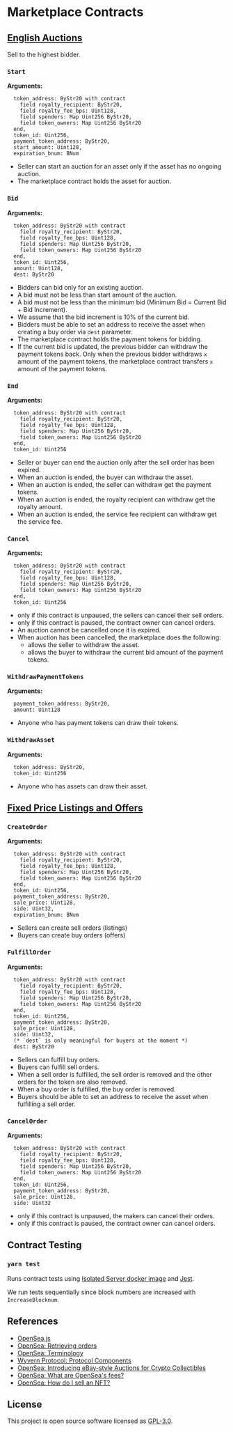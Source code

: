 # Marketplace Contracts

## [English Auctions](contracts/english_auction.scilla)

Sell to the highest bidder.

### `Start`

**Arguments:**

```
  token_address: ByStr20 with contract
    field royalty_recipient: ByStr20,
    field royalty_fee_bps: Uint128,
    field spenders: Map Uint256 ByStr20,
    field token_owners: Map Uint256 ByStr20
  end,
  token_id: Uint256,
  payment_token_address: ByStr20,
  start_amount: Uint128,
  expiration_bnum: BNum
```

- Seller can start an auction for an asset only if the asset has no ongoing auction.
- The marketplace contract holds the asset for auction.

### `Bid`

**Arguments:**

```
  token_address: ByStr20 with contract
    field royalty_recipient: ByStr20,
    field royalty_fee_bps: Uint128,
    field spenders: Map Uint256 ByStr20,
    field token_owners: Map Uint256 ByStr20
  end,
  token_id: Uint256,
  amount: Uint128,
  dest: ByStr20
```

- Bidders can bid only for an existing auction.
- A bid must not be less than start amount of the auction.
- A bid must not be less than the minimum bid (Minimum Bid = Current Bid + Bid Increment).
- We assume that the bid increment is 10% of the current bid.
- Bidders must be able to set an address to receive the asset when creating a buy order via `dest` parameter.
- The marketplace contract holds the payment tokens for bidding.
- If the current bid is updated, the previous bidder can withdraw the payment tokens back. Only when the previous bidder withdraws `x` amount of the payment tokens, the marketplace contract transfers `x` amount of the payment tokens.

### `End`

**Arguments:**

```
  token_address: ByStr20 with contract
    field royalty_recipient: ByStr20,
    field royalty_fee_bps: Uint128,
    field spenders: Map Uint256 ByStr20,
    field token_owners: Map Uint256 ByStr20
  end,
  token_id: Uint256
```

- Seller or buyer can end the auction only after the sell order has been expired.
- When an auction is ended, the buyer can withdraw the asset.
- When an auction is ended, the seller can withdraw get the payment tokens.
- When an auction is ended, the royalty recipient can withdraw get the royalty amount.
- When an auction is ended, the service fee recipient can withdraw get the service fee.

### `Cancel`

**Arguments:**

```
  token_address: ByStr20 with contract
    field royalty_recipient: ByStr20,
    field royalty_fee_bps: Uint128,
    field spenders: Map Uint256 ByStr20,
    field token_owners: Map Uint256 ByStr20
  end,
  token_id: Uint256
```

- only if this contract is unpaused, the sellers can cancel their sell orders.
- only if this contract is paused, the contract owner can cancel orders.
- An auction cannot be cancelled once it is expired.
- When auction has been cancelled, the marketplace does the following:
  - allows the seller to withdraw the asset.
  - allows the buyer to withdraw the current bid amount of the payment tokens.

### `WithdrawPaymentTokens`

**Arguments:**

```
  payment_token_address: ByStr20,
  amount: Uint128
```

- Anyone who has payment tokens can draw their tokens.

### `WithdrawAsset`

**Arguments:**

```
  token_address: ByStr20,
  token_id: Uint256
```

- Anyone who has assets can draw their asset.

## [Fixed Price Listings and Offers](contracts/fixed_price.scilla)

### `CreateOrder`

**Arguments:**

```
  token_address: ByStr20 with contract
    field royalty_recipient: ByStr20,
    field royalty_fee_bps: Uint128,
    field spenders: Map Uint256 ByStr20,
    field token_owners: Map Uint256 ByStr20
  end,
  token_id: Uint256,
  payment_token_address: ByStr20,
  sale_price: Uint128,
  side: Uint32,
  expiration_bnum: BNum
```

- Sellers can create sell orders (listings)
- Buyers can create buy orders (offers)

### `FulfillOrder`

**Arguments:**

```
  token_address: ByStr20 with contract
    field royalty_recipient: ByStr20,
    field royalty_fee_bps: Uint128,
    field spenders: Map Uint256 ByStr20,
    field token_owners: Map Uint256 ByStr20
  end,
  token_id: Uint256,
  payment_token_address: ByStr20,
  sale_price: Uint128,
  side: Uint32,
  (* `dest` is only meaningful for buyers at the moment *)
  dest: ByStr20
```

- Sellers can fulfill buy orders.
- Buyers can fulfill sell orders.
- When a sell order is fulfilled, the sell order is removed and the other orders for the token are also removed.
- When a buy order is fulfilled, the buy order is removed.
- Buyers should be able to set an address to receive the asset when fulfilling a sell order.

### `CancelOrder`

**Arguments:**

```
  token_address: ByStr20 with contract
    field royalty_recipient: ByStr20,
    field royalty_fee_bps: Uint128,
    field spenders: Map Uint256 ByStr20,
    field token_owners: Map Uint256 ByStr20
  end,
  token_id: Uint256,
  payment_token_address: ByStr20,
  sale_price: Uint128,
  side: Uint32
```

- only if this contract is unpaused, the makers can cancel their orders.
- only if this contract is paused, the contract owner can cancel orders.

## Contract Testing

### `yarn test`

Runs contract tests using [Isolated Server docker image](https://hub.docker.com/r/zilliqa/zilliqa-isolated-server) and [Jest](https://jestjs.io/).

We run tests sequentially since block numbers are increased with `IncreaseBlocknum`.

## References

- [OpenSea.js](https://github.com/ProjectOpenSea/opensea-js#getting-started)
- [OpenSea: Retrieving orders](https://docs.opensea.io/reference/retrieving-orders)
- [OpenSea: Terminology](https://docs.opensea.io/reference/terminology)
- [Wyvern Protocol: Protocol Components](https://wyvernprotocol.com/docs)
- [OpenSea: Introducing eBay-style Auctions for Crypto Collectibles](https://medium.com/opensea/introducing-ebay-style-auctions-for-crypto-collectibles-47ba856155de)
- [OpenSea: What are OpenSea's fees? ](https://support.opensea.io/hc/en-us/articles/1500011590241-What-are-OpenSea-s-fees-)
- [OpenSea: How do I sell an NFT? ](https://support.opensea.io/hc/en-us/articles/360063498333-How-do-I-sell-an-NFT-)

## License

This project is open source software licensed as [GPL-3.0](https://github.com/zilliqa/marketplace-contracts/blob/main/LICENSE).
